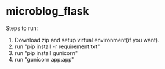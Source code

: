 # microblog_flask
Steps to run:
1) Download zip and setup virtual environment(if you want).
2) run "pip install -r requirement.txt"
3) run "pip install gunicorn"
4) run "gunicorn app:app"
   
